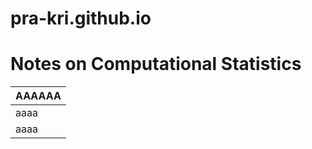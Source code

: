 # pra-kri.github.io

# **Notes on Computational Statistics**




AAAAAA | 
-------------------------------------- | 
aaaa | 
aaaa | 




